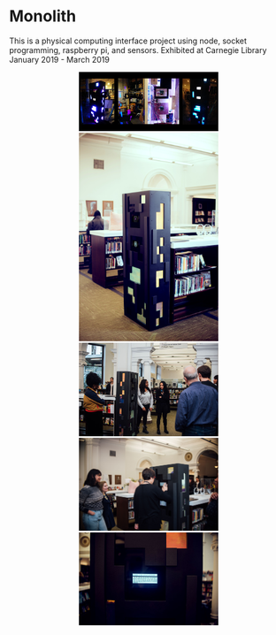 # Monolith
This is a physical computing interface project using node, socket programming, raspberry pi, and sensors. Exhibited at Carnegie Library January 2019 - March 2019

<center>
<img src = "images/mono5.jpg" width="50%">
<img src = "images/monoresize.jpg" width="50%">
<img src = "images/mono1.jpg" width="50%">
<img src = "images/monoresize3.jpg" width="50%">
<img src = "images/monoresize2.jpg" width="50%">
</center>
